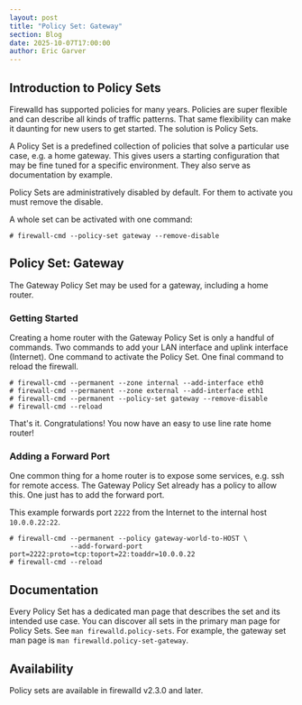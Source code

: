 ```yaml
---
layout: post
title: "Policy Set: Gateway"
section: Blog
date: 2025-10-07T17:00:00
author: Eric Garver
---
```


## Introduction to Policy Sets

Firewalld has supported policies for many years. Policies are super
flexible and can describe all kinds of traffic patterns. That same
flexibility can make it daunting for new users to get started. The
solution is Policy Sets.

A Policy Set is a predefined collection of policies that solve a
particular use case, e.g. a home gateway. This gives users a starting
configuration that may be fine tuned for a specific environment. They
also serve as documentation by example.

Policy Sets are administratively disabled by default. For them to
activate you must remove the disable.

A whole set can be activated with one command:

```
# firewall-cmd --policy-set gateway --remove-disable
```

## Policy Set: Gateway

The Gateway Policy Set may be used for a gateway, including a home
router.

### Getting Started

Creating a home router with the Gateway Policy Set is only a handful of
commands. Two commands to add your LAN interface and uplink interface
(Internet). One command to activate the Policy Set. One final command to
reload the firewall.

```
# firewall-cmd --permanent --zone internal --add-interface eth0
# firewall-cmd --permanent --zone external --add-interface eth1
# firewall-cmd --permanent --policy-set gateway --remove-disable
# firewall-cmd --reload
```

That's it. Congratulations! You now have an easy to use line rate home
router!

### Adding a Forward Port

One common thing for a home router is to expose some services, e.g. ssh
for remote access. The Gateway Policy Set already has a policy to allow
this. One just has to add the forward port.

This example forwards port `2222` from the Internet to the internal host
`10.0.0.22:22`.

```
# firewall-cmd --permanent --policy gateway-world-to-HOST \
               --add-forward-port port=2222:proto=tcp:toport=22:toaddr=10.0.0.22
# firewall-cmd --reload
```

## Documentation

Every Policy Set has a dedicated man page that describes the set and its
intended use case. You can discover all sets in the primary man page for
Policy Sets. See `man firewalld.policy-sets`. For example, the gateway
set man page is `man firewalld.policy-set-gateway`.

## Availability

Policy sets are available in firewalld v2.3.0 and later.

